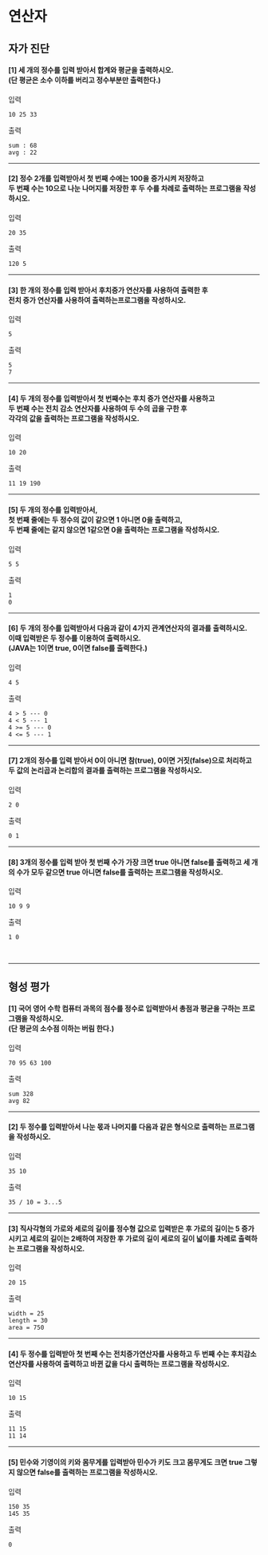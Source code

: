 # 연산자

## 자가 진단

#### [1] 세 개의 정수를 입력 받아서 합계와 평균을 출력하시오.<br>(단 평균은 소수 이하를 버리고 정수부분만 출력한다.)

입력
```
10 25 33
```

출력
```
sum : 68
avg : 22
```
---

#### [2] 정수 2개를 입력받아서 첫 번째 수에는 100을 증가시켜 저장하고<br>두 번째 수는 10으로 나눈 나머지를 저장한 후 두 수를 차례로 출력하는 프로그램을 작성하시오.

입력
```
20 35
```

출력
```
120 5
```
---

#### [3] 한 개의 정수를 입력 받아서 후치증가 연산자를 사용하여 출력한 후<br>전치 증가 연산자를 사용하여 출력하는프로그램을 작성하시오.

입력
```
5
```

출력
```
5
7
```
---

#### [4] 두 개의 정수를 입력받아서  첫 번째수는 후치 증가 연산자를 사용하고<br>두 번째 수는 전치 감소 연산자를 사용하여 두 수의 곱을 구한 후<br>각각의 값을 출력하는 프로그램을 작성하시오.

입력
```
10 20
```

출력
```
11 19 190
```
---

#### [5] 두 개의 정수를 입력받아서, <br>첫 번째 줄에는 두 정수의 값이 같으면 1 아니면 0을 출력하고, <br>두 번째 줄에는 같지 않으면 1같으면 0을 출력하는 프로그램을 작성하시오.

입력
```
5 5
```

출력
```
1
0
```
---

#### [6] 두 개의 정수를 입력받아서 다음과 같이 4가지 관계연산자의 결과를 출력하시오.<br> 이때 입력받은 두 정수를 이용하여 출력하시오.<br>(JAVA는 1이면 true, 0이면 false를 출력한다.)

입력
```
4 5
```

출력
```
4 > 5 --- 0
4 < 5 --- 1
4 >= 5 --- 0
4 <= 5 --- 1
```
---

#### [7] 2개의 정수를 입력 받아서 0이 아니면 참(true), 0이면 거짓(false)으로 처리하고<br>두 값의 논리곱과 논리합의 결과를 출력하는 프로그램을 작성하시오.

입력
```
2 0
```

출력
```
0 1
```
---

#### [8] 3개의 정수를 입력 받아 첫 번째 수가 가장 크면 true 아니면 false를 출력하고 세 개의 수가 모두 같으면 true 아니면 false를 출력하는 프로그램을 작성하시오.

입력
```
10 9 9
```

출력
```
1 0
```

<br>

---
## 형성 평가

#### [1] 국어 영어 수학 컴퓨터 과목의 점수를 정수로 입력받아서 총점과 평균을 구하는 프로그램을 작성하시오. <br>(단 평균의 소수점 이하는 버림 한다.)

입력
```
70 95 63 100
```

출력
```
sum 328
avg 82
```
---
#### [2] 두 정수를 입력받아서 나눈 몫과 나머지를 다음과 같은 형식으로 출력하는 프로그램을 작성하시오.

입력
```
35 10
```

출력
```
35 / 10 = 3...5
```
---
#### [3] 직사각형의 가로와 세로의 길이를 정수형 값으로 입력받은 후 가로의 길이는 5 증가시키고 세로의 길이는 2배하여 저장한 후 가로의 길이 세로의 길이 넓이를 차례로 출력하는 프로그램을 작성하시오.

입력
```
20 15
```

출력
```
width = 25
length = 30
area = 750
```
---
#### [4] 두 정수를 입력받아 첫 번째 수는 전치증가연산자를 사용하고 두 번째 수는 후치감소연산자를 사용하여 출력하고 바뀐 값을 다시 출력하는 프로그램을 작성하시오.

입력
```
10 15
```

출력
```
11 15
11 14
``````
---
#### [5] 민수와 기영이의 키와 몸무게를 입력받아 민수가 키도 크고 몸무게도 크면 true 그렇지 않으면 false를 출력하는 프로그램을 작성하시오.

입력
```
150 35
145 35
```

출력
```
0
```